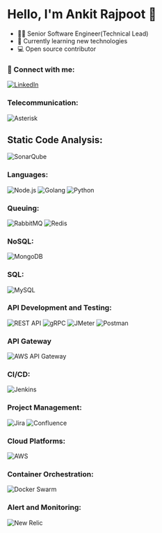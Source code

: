 <!--
**rajputankit22/rajputankit22** is a ✨ _special_ ✨ repository because its `README.md` (this file) appears on your GitHub profile.

Here are some ideas to get you started:

- 🔭 I’m currently working on ...
- 🌱 I’m currently learning ...
- 👯 I’m looking to collaborate on ...
- 🤔 I’m looking for help with ...
- 💬 Ask me about ...
- 📫 How to reach me: ...
- 😄 Pronouns: ...
- ⚡ Fun fact: ...
-->


# Hello, I'm Ankit Rajpoot 👋

- 👨‍💻 Senior Software Engineer(Technical Lead)
- 🌱 Currently learning new technologies
- 💻 Open source contributor

### 🚀 Connect with me:
[![LinkedIn](https://img.shields.io/badge/LinkedIn-%230077B5?style=for-the-badge&logo=linkedin&logoColor=white)](https://www.linkedin.com/in/rajputankit22/)

### Telecommunication:
![Asterisk](https://img.shields.io/badge/-Asterisk-CE223D?style=flat-square&logo=asterisk&logoColor=white)

## Static Code Analysis:
![SonarQube](https://img.shields.io/badge/SonarQube-Code%20Quality-blue?style=flat-square)

### Languages:
![Node.js](https://img.shields.io/badge/-Node.js-339933?style=flat-square&logo=node.js&logoColor=white)
![Golang](https://img.shields.io/badge/-Golang-00ADD8?style=flat-square&logo=go&logoColor=white)
![Python](https://img.shields.io/badge/-Python-3776AB?style=flat-square&logo=python&logoColor=white)

### Queuing:
![RabbitMQ](https://img.shields.io/badge/-RabbitMQ-FF6600?style=flat-square&logo=rabbitmq&logoColor=white)
![Redis](https://img.shields.io/badge/-Redis-DC382D?style=flat-square&logo=redis&logoColor=white)

### NoSQL:
![MongoDB](https://img.shields.io/badge/-MongoDB-47A248?style=flat-square&logo=mongodb&logoColor=white)

### SQL:
![MySQL](https://img.shields.io/badge/-MySQL-4479A1?style=flat-square&logo=mysql&logoColor=white)

### API Development and Testing:
![REST API](https://img.shields.io/badge/-REST%20API-FF5733?style=flat-square)
![gRPC](https://img.shields.io/badge/-gRPC-009688?style=flat-square)
![JMeter](https://img.shields.io/badge/-JMeter-D92C00?style=flat-square)
![Postman](https://img.shields.io/badge/-Postman-FF6C37?style=flat-square)

### API Gateway
![AWS API Gateway](https://img.shields.io/badge/AWS%20API%20Gateway-%20-yellow?logo=amazon-aws)

### CI/CD:
![Jenkins](https://img.shields.io/badge/-Jenkins-D24939?style=flat-square&logo=jenkins&logoColor=white)

### Project Management:
![Jira](https://img.shields.io/badge/-Jira-0052CC?style=flat-square&logo=jira&logoColor=white)
![Confluence](https://img.shields.io/badge/-Confluence-172B4D?style=flat-square&logo=confluence&logoColor=white)

### Cloud Platforms:
![AWS](https://img.shields.io/badge/-AWS-232F3E?style=flat-square&logo=amazon-aws&logoColor=white)

### Container Orchestration:
![Docker Swarm](https://img.shields.io/badge/-Docker%20Swarm-2496ED?style=flat-square&logo=docker&logoColor=white)

### Alert and Monitoring:
![New Relic](https://img.shields.io/badge/-New%20Relic-008C99?style=flat-square&logo=new-relic&logoColor=white)

